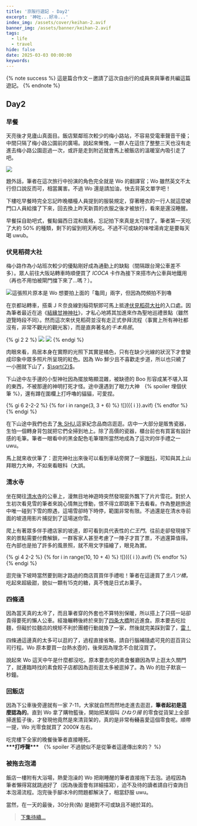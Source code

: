 ```yaml
---
title: '京阪行遊記 - Day2'
excerpt: '神社...好冷...'
index_img: /assets/cover/keihan-2.avif
banner_img: /assets/banner/keihan-2.avif
tags:
  - life
  - travel
hide: false
date: 2025-03-03 00:00:00
keywords:
---
```


<!-- Latex Protector: Remove "@" before use -->
<!--@lp:skip-all-->
<!--@lp:skip-some-->

<!-- EMSP Replacer: Auto replacement of double full-width white-space with &emsp;&emsp; -->

<!-- Spoiler Replacer: Replace ||text||  with {% spoiler text %} -->
<!--@sprp:skip-all-->

<!-- Footnote Reposer: Auto repositioning of all the footnotes in post -->
<!--@ft:skip-all-->

{% note success %}
這是篇合作文－邀請了這次自由行的成員來與筆者共編這篇遊記。
{% endnote %}

## Day2

### 早餐

天亮後才見廬山真面目。飯店緊鄰班次較少的梅小路站，不容易受電車聲音干擾；中間只隔了梅小路公園前的廣場。說起來慚愧，一群人在這住了整整三天也沒有走進去梅小路公園逛過一次，或許是走到附近就會馬上被飯店的溫暖室內吸引走了吧。  

![](umekouji.avif)

題外話，筆者在這次旅行中扮演的角色完全就是 Wo 的翻譯官；Wo 雖然英文不太行但口說反而可，相當厲害。不過 Wo 還是請加油，快去背英文單字吧！

下樓吃早餐時完全忘記昨晚櫃檯人員提到的服裝規定，穿著睡衣的一行人就這麼被門口人員給擋了下來，回去換上昨天新買的衣服之後才被放行，看來是還沒睡醒。

早餐採自助吧式，餐點偏西日混和風格，忘記拍下來真是太可惜了。筆者第一天吃了大約 50% 的種類，剩下的留到明天再吃。不過不可或缺的味噌湯肯定是要每天喝 uwub。

### 伏見稻荷大社

梅小路作為小站班次較少的優點剛好成為通勤上的缺點（間隔跟台灣公車差不多）。眾人前往大阪站轉車時順便買了 *ICOCA* 卡作為接下來搭市內公車與地鐵用（再也不用怕被閘門擋下來了...嗎？）。  

![這張照片原本是 Wo 想要拍上面的「龜岡」兩字，但因為閃頻拍不到嚕](wo.avif)

在京都站轉車，搭乘ＪＲ奈良線到稲荷駅即可馬上抵達[伏見稻荷大社](https://maps.app.goo.gl/p7JT7sRzLDfXet42A)的入口處。因為筆者最近在追《[結緣甘神神社](https://zh.wikipedia.org/zh-tw/結緣甘神神社)》，才私心地將其加進來作為聖地巡禮景點（雖然遊覽時段不同）。然而這次來伏見稻荷並沒有走正式參拜流程（事實上所有神社都沒有，非常不觀光的觀光客），而是直奔著名的*千本鳥居*。

{% gi 2 2 %}
  ![](1.avif)
  ![](2.avif)
{% endgi %}

肉眼來看，鳥居本身在實際的光照下其實是橘色，只有在缺少光線的狀況下才會變成印象中眾多照片所呈現的紅色。因為 Wo 鮮少且不喜歡走步道，所以也只繞了一小圈就下山了，[$\sqrt{2}$](https://home.gamer.com.tw/artwork.php?sn=587415#:~:text=%E2%88%9A2%20%3D%201.41421...%20\(-,%E6%84%8F%E6%80%9D%E6%84%8F%E6%80%9D%E8%80%8C%E5%B7%B2,-\)%0A%0A%E2%88%9A3%20%3D%201.732)。

下山途中左手邊的小型神社因為擺放略顯混雜，被缺德的 Boo 形容成某不堪入耳的東西，不被那邊的神明打死才怪。途中還遇到了眼力大神　{% spoiler 埋個伏筆 %}，還有蹲在圍欄上打呼嚕的貓貓，可愛捏。

{% gi 6 2-2-2 %}
  {% for i in range(3, 3 + 6) %}
    ![]({{ i }}.avif)
  {% endfor %}
{% endgi %}

在下山途中我們也去了[朱 SHU.](https://maps.app.goo.gl/To7Khk1efxqggm52A)這家紀念品商店逛逛。店中一大部分是販售瓷器，生怕一個轉身背包就把它們全掃到地上。除了高價的瓷器，櫃台前也有買富有設計感的毛筆。筆者一眼看中的黑金配色毛筆理所當然地成為了這次的伴手禮之一 uwu。

馬上就來收伏筆了：逛完神社出來後可以看到車站旁開了一家[眼科](https://maps.app.goo.gl/fkYhStN8yLSM6zbd7)，可知與其上山拜眼力大神，不如來看眼科（大誤。

### 清水寺

坐在開往[清水寺](https://maps.app.goo.gl/AQKe351G4yaucBqV9)的公車上，漫無目地神遊時突然發現窗外飄下了片片雪花。對於人生初次看見雪的筆者來說心情無比悸動，恨不得立即跳車下去看看。作為整趟旅途中唯一碰到下雪的際遇，這場雪卻時下時停，範圍非常有限。不過還是在清水寺前面的坡道用影片捕捉到了這場迷你雪。

爬上有著眾多伴手禮店家的坡道，即可看到具代表性的*仁王門*。往前走卻發現接下來的景點需要付費解鎖，一群客家人甚至考慮了一陣子才買了票，不過還算值得。在內部也是拍了許多的風景照，就不用文字描繪了，眼見為實。

{% gi 4 2-2 %}
  {% for i in range(10, 10 + 4) %}
    ![]({{ i }}.avif)
  {% endfor %}
{% endgi %}

逛完後下坡時當然要到剛才路過的商店買買伴手禮啦！筆者在這邊買了*生八ツ橋*，吃起來超級甜，貌似一顆有15克的糖，真不愧是日式お菓子。

### 四條通

因為當天真的太冷了，而且筆者穿的外套也不算特別保暖，所以搭上了只搭一站卻貴得要死的懶人公車。經幾輾轉後終於來到了[四条大橋](https://maps.app.goo.gl/T3ykgutGnAp2GLpQ6)附近進食。原本要去吃拉麵，但礙於拉麵店的規矩不利於團體行動就換了一家，然後就完美踩到雷了，[雷！](http://phantom0174.github.io/2025/03/keihan-slack/#某うどん麵店)

四條通這邊真的太多可以逛的了，過程直接省略，請自行腦補隨處可見的逛百貨公司行程。Wo 原本要買一台熱水壺的，後來因為理念不合就沒買了。

說起來 Wo 這天中午是什麼都沒吃。原本要去吃的素食餐廳因為早上逛太久關門了，就連臨時找的素食餃子店都因為逛街逛太多被逛掉了。為 Wo 的肚子默哀一秒鐘。

### 回飯店

因為下公車後旁邊就有一家 7-11，大家就自然而然地走進去逛逛，**筆者起初是這麼認為的**。直到 Wo 拿了購物籃後，開始把某個叫 *ひねり揚* 的零食從貨架上全部掃進籃子後，才發現他竟然是來清貨架的，真的是非常~~有錢~~喜愛這個零食呢。順帶一提，Wo 光零食就買了 2000¥ 左右。

吃完樓下全家的晚餐後筆者直接睡死。  
**\*\*\*打呼聲\*\*\***　{% spoiler 不過貌似不是從筆者這邊傳出來的？ %}

### 被拖去泡湯

飯店一樓附有大浴場，熱愛泡澡的 Wo 把剛睡醒的筆者直接拖下去泡。過程因為筆者懶得寫就跳過好了（因為後面會有詳細描寫），迫不及待的讀者請自行查詢日本泡湯流程。泡完後手腳冰冷的問題都解決了，相當舒服 uwu。

當然，在一天的最後，30分貝(偽) 是絕對不可或缺且不絕於耳的。

> [下集待續...](https://phantom0174.github.io/2025/03/keihan-3/)
